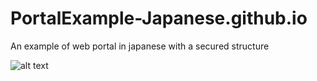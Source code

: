 # PortalExample-Japanese.github.io
An example of web portal in japanese with a secured structure







![alt text](https://github.com/MoonJanah/PortalExample-Japanese.github.io/blob/main/WebPortal-Japanese-Example-1.png?raw=true)
